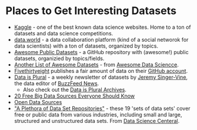 # Places to Get Interesting Datasets

- [Kaggle](https://www.kaggle.com/datasets) - one of the best known data science websites. Home to a ton of datasets and data science competitions. 
- [data.world](https://data.world) - a data collaboration platform (kind of a social networok for data scientists) with a ton of datasets, organized by topics.
- [Awesome Public Datasets](https://github.com/awesomedata/awesome-public-datasets) - a GitHub repository with (awesome!) public datasets, organizied by topics/fields. 
- [Another List of Awesome Datasets](https://github.com/bulutyazilim/awesome-datascience#data-sets) - from [Awesome Data Sciencce](https://github.com/bulutyazilim/awesome-datascience).
- [Fivethirtyeight](https://fivethirtyeight.com) publishes a fair amount of data on their [GitHub account](https://github.com/fivethirtyeight/data). 
- [Data is Plural](https://tinyletter.com/data-is-plural) - a weekly newsletter of datasets  by [Jeremy Singer-Vine](https://twitter.com/jsvine), the data editor of [BuzzFeed News](https://www.buzzfeednews.com).
  - Also check out the [Data is Plural Archives](https://docs.google.com/spreadsheets/d/1wZhPLMCHKJvwOkP4juclhjFgqIY8fQFMemwKL2c64vk/edit#gid=0).
- [20 Free Big Data Sources Everyone Should Know](http://www.smartdatacollective.com/big-data-20-free-big-data-sources-everyone-should-know/)
- [Open Data Sources](https://github.com/datasciencemasters/data) 
- ["A Plethora of Data Set Repositories"](https://www.datasciencecentral.com/profiles/blogs/a-plethora-of-data-set-repositories) - these 19 'sets of data sets' cover free or public data from various industries, including small and large, structured and unstructured data sets. From [Data Science Centeral](https://www.datasciencecentral.com/).
